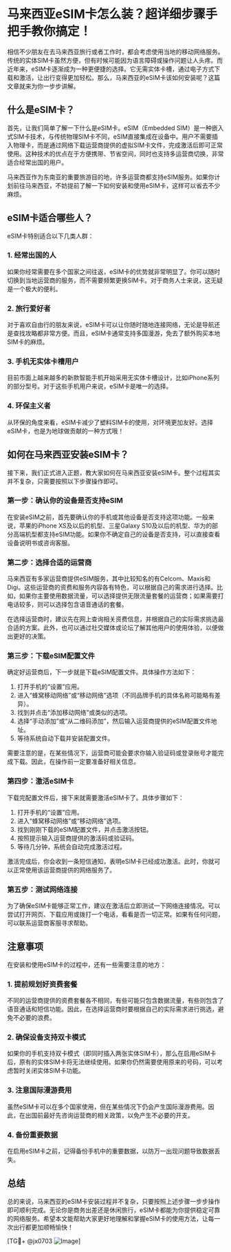 # 马来西亚eSIM卡怎么装？超详细步骤手把手教你搞定！

相信不少朋友在去马来西亚旅行或者工作时，都会考虑使用当地的移动网络服务。传统的实体SIM卡虽然方便，但有时候可能因为语言障碍或操作问题让人头疼。而近年来，eSIM卡逐渐成为一种更便捷的选择。它无需实体卡槽，通过电子方式下载和激活，让出行变得更加轻松。那么，马来西亚的eSIM卡该如何安装呢？这篇文章就来为你一步步讲解。

## 什么是eSIM卡？

首先，让我们简单了解一下什么是eSIM卡。eSIM（Embedded SIM）是一种嵌入式SIM卡技术，与传统物理SIM卡不同，eSIM直接集成在设备中。用户不需要插入物理卡，而是通过网络下载运营商提供的虚拟SIM卡文件，完成激活后即可正常使用。这种技术的优点在于方便携带、节省空间，同时也支持多运营商切换，非常适合经常出国的用户。

马来西亚作为东南亚的重要旅游目的地，许多运营商都支持eSIM服务。如果你计划前往马来西亚，不妨提前了解一下如何安装和使用eSIM卡，这样可以省去不少麻烦。

## eSIM卡适合哪些人？

eSIM卡特别适合以下几类人群：

### 1. **经常出国的人**
如果你经常需要在多个国家之间往返，eSIM卡的优势就非常明显了。你可以随时切换到当地运营商的服务，而不需要频繁更换SIM卡。对于商务人士来说，这无疑是一个极大的便利。

### 2. **旅行爱好者**
对于喜欢自由行的朋友来说，eSIM卡可以让你随时随地连接网络，无论是导航还是查找攻略都非常方便。而且，eSIM卡通常支持多国漫游，免去了额外购买本地SIM卡的麻烦。

### 3. **手机无实体卡槽用户**
目前市面上越来越多的新款智能手机开始采用无实体卡槽设计，比如iPhone系列的部分型号。对于这些手机用户来说，eSIM卡是唯一的选择。

### 4. **环保主义者**
从环保的角度来看，eSIM卡减少了塑料SIM卡的使用，对环境更加友好。选择eSIM卡，也是为地球做贡献的一种方式哦！

## 如何在马来西亚安装eSIM卡？

接下来，我们正式进入正题，教大家如何在马来西亚安装eSIM卡。整个过程其实并不复杂，只需要按照以下步骤操作即可。

### 第一步：确认你的设备是否支持eSIM

在安装eSIM之前，首先要确认你的手机或其他设备是否支持这项功能。一般来说，苹果的iPhone XS及以后的机型、三星Galaxy S10及以后的机型、华为的部分高端机型都支持eSIM功能。如果你不确定自己的设备是否支持，可以直接查看设备说明书或咨询客服。

### 第二步：选择合适的运营商

马来西亚有多家运营商提供eSIM服务，其中比较知名的有Celcom、Maxis和Digi。这些运营商的资费和服务内容各有特色，可以根据自己的需求进行选择。比如，如果你主要使用数据流量，可以选择提供无限流量套餐的运营商；如果需要打电话较多，则可以选择包含语音通话的套餐。

在选择运营商时，建议先在网上查询相关资费信息，并根据自己的实际需求挑选最合适的方案。此外，也可以通过社交媒体或论坛了解其他用户的使用体验，以便做出更好的决策。

### 第三步：下载eSIM配置文件

确定好运营商后，下一步就是下载eSIM配置文件。具体操作方法如下：

1. 打开手机的“设置”应用。
2. 进入“蜂窝移动网络”或“移动网络”选项（不同品牌手机的具体名称可能略有差异）。
3. 找到并点击“添加移动网络”或类似的选项。
4. 选择“手动添加”或“从二维码添加”，然后输入运营商提供的eSIM配置文件地址。
5. 等待系统自动下载并安装配置文件。

需要注意的是，在某些情况下，运营商可能会要求你输入验证码或登录账号才能完成下载。因此，在操作前一定要准备好相关信息。

### 第四步：激活eSIM卡

下载完配置文件后，接下来就需要激活eSIM卡了。具体步骤如下：

1. 打开手机的“设置”应用。
2. 进入“蜂窝移动网络”或“移动网络”选项。
3. 找到刚刚下载的eSIM配置文件，并点击激活按钮。
4. 按照提示输入运营商提供的激活码或验证码。
5. 等待几分钟，系统会自动完成激活过程。

激活完成后，你会收到一条短信通知，表明eSIM卡已经成功激活。此时，你就可以正常使用该运营商提供的网络服务了。

### 第五步：测试网络连接

为了确保eSIM卡能够正常工作，建议在激活后立即测试一下网络连接情况。可以尝试打开网页、下载应用或拨打一个电话，看看是否一切正常。如果有任何问题，可以联系运营商客服寻求帮助。

## 注意事项

在安装和使用eSIM卡的过程中，还有一些需要注意的地方：

### 1. 提前规划好资费套餐
不同的运营商提供的资费套餐各不相同，有些可能只包含数据流量，有些则包含了语音通话和短信功能。因此，在选择运营商时要根据自己的实际需求进行挑选，避免不必要的浪费。

### 2. 确保设备支持双卡模式
如果你的手机支持双卡模式（即同时插入两张实体SIM卡），那么在启用eSIM卡后，原有的实体SIM卡将无法继续使用。如果你仍然需要使用原来的号码，可以考虑暂时关闭实体SIM卡功能。

### 3. 注意国际漫游费用
虽然eSIM卡可以在多个国家使用，但在某些情况下仍会产生国际漫游费用。因此，在出国前最好先咨询运营商的相关政策，以免产生不必要的开支。

### 4. 备份重要数据
在启用eSIM卡之前，记得备份手机中的重要数据，以防万一出现问题导致数据丢失。

## 总结

总的来说，马来西亚的eSIM卡安装过程并不复杂，只要按照上述步骤一步步操作即可顺利完成。无论你是商务出差还是休闲旅行，eSIM卡都能为你提供稳定可靠的网络服务。希望本文能帮助大家更好地理解和掌握eSIM卡的使用方法，让每一次出行都更加顺畅愉快！

[TG💪+ @jx0703 ![Image](https://github.com/user-attachments/assets/dbca1d08-cadb-493c-b0ec-ad6f7a83f270)]